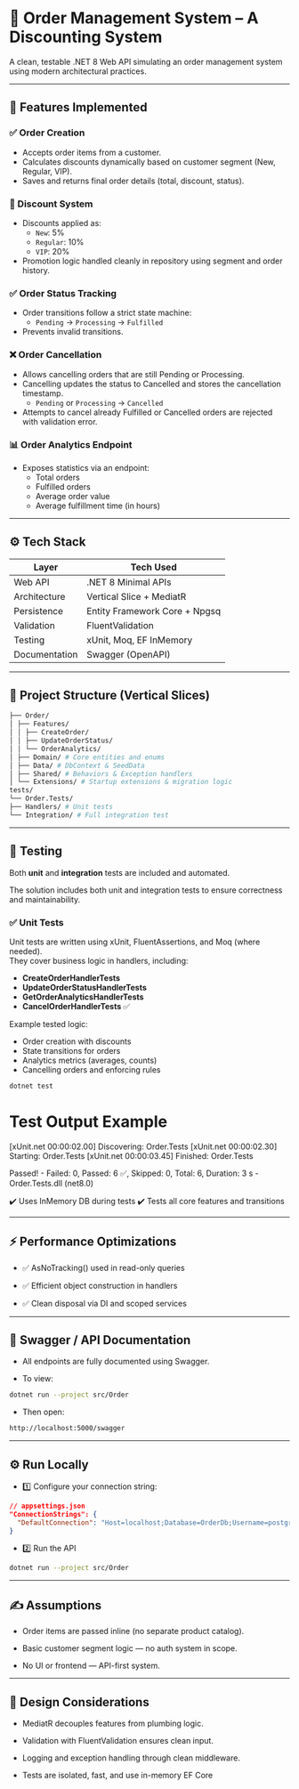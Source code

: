 # 🛒 Order Management System – A Discounting System 

A clean, testable .NET 8 Web API simulating an order management system using modern architectural practices.

---

## 🚀 Features Implemented

### ✅ Order Creation
- Accepts order items from a customer.
- Calculates discounts dynamically based on customer segment (New, Regular, VIP).
- Saves and returns final order details (total, discount, status).

### 💸 Discount System
- Discounts applied as:
  - `New`: 5%
  - `Regular`: 10%
  - `VIP`: 20%
- Promotion logic handled cleanly in repository using segment and order history.

### ✅ Order Status Tracking
- Order transitions follow a strict state machine:
  - `Pending` → `Processing` → `Fulfilled`
- Prevents invalid transitions.


### ❌ Order Cancellation
- Allows cancelling orders that are still Pending or Processing.
- Cancelling updates the status to Cancelled and stores the cancellation timestamp.
  - `Pending` or `Processing` → `Cancelled`
- Attempts to cancel already Fulfilled or Cancelled orders are rejected with validation error.


### 📊 Order Analytics Endpoint
- Exposes statistics via an endpoint:
  - Total orders
  - Fulfilled orders
  - Average order value
  - Average fulfillment time (in hours)

---

## ⚙️ Tech Stack

| Layer             | Tech Used                    |
|------------------|-------------------------------|
| Web API          | .NET 8 Minimal APIs           |
| Architecture     | Vertical Slice + MediatR      |
| Persistence      | Entity Framework Core + Npgsq |
| Validation       | FluentValidation              |
| Testing          | xUnit, Moq, EF InMemory       |
| Documentation    | Swagger (OpenAPI)             |

---

## 📁 Project Structure (Vertical Slices)
```bash
├── Order/
│ ├── Features/
│ │ ├── CreateOrder/
│ │ ├── UpdateOrderStatus/
│ │ └── OrderAnalytics/
│ ├── Domain/ # Core entities and enums
│ ├── Data/ # DbContext & SeedData
│ ├── Shared/ # Behaviors & Exception handlers
│ └── Extensions/ # Startup extensions & migration logic
tests/
└── Order.Tests/
├── Handlers/ # Unit tests
└── Integration/ # Full integration test

````
 
---

## 🧪 Testing

Both **unit** and **integration** tests are included and automated.

The solution includes both unit and integration tests to ensure correctness and maintainability.

### ✅ Unit Tests

Unit tests are written using xUnit, FluentAssertions, and Moq (where needed).  
They cover business logic in handlers, including:

- **CreateOrderHandlerTests**
- **UpdateOrderStatusHandlerTests**
- **GetOrderAnalyticsHandlerTests**
- **CancelOrderHandlerTests** ✅

Example tested logic:

- Order creation with discounts
- State transitions for orders
- Analytics metrics (averages, counts)
- Cancelling orders and enforcing rules

```bash
dotnet test
```` 

# Test Output Example
[xUnit.net 00:00:02.00]   Discovering: Order.Tests
[xUnit.net 00:00:02.30]   Starting:    Order.Tests
[xUnit.net 00:00:03.45]   Finished:    Order.Tests

Passed!  - Failed:     0, Passed:     6 ✅, Skipped:     0, Total:     6, Duration: 3 s - Order.Tests.dll (net8.0)

✔️ Uses InMemory DB during tests
✔️ Tests all core features and transitions

---

## ⚡ Performance Optimizations

- ✅ AsNoTracking() used in read-only queries

- ✅ Efficient object construction in handlers

- ✅ Clean disposal via DI and scoped services



---
## 🧾 Swagger / API Documentation

- All endpoints are fully documented using Swagger.

- To view:
```bash
dotnet run --project src/Order
```` 

- Then open:
```bash
http://localhost:5000/swagger
```` 

---
## ⚙️ Run Locally

- 1️⃣ Configure your connection string:
```json
// appsettings.json
"ConnectionStrings": {
  "DefaultConnection": "Host=localhost;Database=OrderDb;Username=postgres;Password=yourpassword"
}
````

- 2️⃣ Run the API
```bash
dotnet run --project src/Order
```` 

---
## ✍️ Assumptions

- Order items are passed inline (no separate product catalog).

- Basic customer segment logic — no auth system in scope.

- No UI or frontend — API-first system.


---
## 🧠 Design Considerations
- MediatR decouples features from plumbing logic.

- Validation with FluentValidation ensures clean input.

- Logging and exception handling through clean middleware.

- Tests are isolated, fast, and use in-memory EF Core



